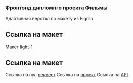 ### Фронтэнд дипломнго проекта Фильмы

Адаптивная верстка по макету из Figma

## Ссылка на макет

Макет [light-1](https://www.figma.com/file/6FMWkB94wE7KTkcCgUXtnC/%D0%94%D0%B8%D0%BF%D0%BB%D0%BE%D0%BC%D0%BD%D1%8B%D0%B9-%D0%BF%D1%80%D0%BE%D0%B5%D0%BA%D1%82?type=design&node-id=932%3A2618&mode=design&t=OfYuwLyDScWO6JFf-1)

## Ссылка на макет
Ссылка на пул [реквест](https://github.com/DezmonDND/movies-explorer-frontend/pull/2)
Ссылка на [проект](https://movies.den.nomoredomainsmonster.ru)
Ссылка на [API](https://api.movies.den.nomoredomainsmonster.ru)